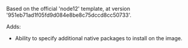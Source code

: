 Based on the official 'node12' template, at version '951eb71ad1f05fd9d084e8be8c75dccd8cc50733'.

Adds:
* Ability to specify additional native packages to install on the image.